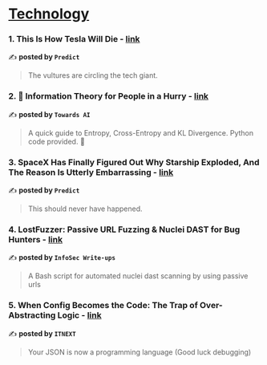 
<h1><a href=https://medium.com/tag/technology/recommended target="_blank" rel="noopener noreferrer">Technology</a></h1>
<h3>1. This Is How Tesla Will Die - <a href="https://medium.com/predict/this-is-how-tesla-will-die-d0ca25199b9f" target="_blank" rel="noopener noreferrer">link</a></h3>

✍️ **posted by `Predict`**

<blockquote>The vultures are circling the tech giant.</blockquote>

<h3>2. 🚅 Information Theory for People in a Hurry - <a href="https://medium.com/towards-artificial-intelligence/information-theory-in-a-hurry-a549a57f9bbb" target="_blank" rel="noopener noreferrer">link</a></h3>

✍️ **posted by `Towards AI`**

<blockquote>A quick guide to Entropy, Cross-Entropy and KL Divergence. Python code provided. 🐍</blockquote>

<h3>3. SpaceX Has Finally Figured Out Why Starship Exploded, And The Reason Is Utterly Embarrassing - <a href="https://medium.com/predict/spacex-has-finally-figured-out-why-starship-exploded-and-the-reason-is-utterly-embarrassing-ccb30295c8e5" target="_blank" rel="noopener noreferrer">link</a></h3>

✍️ **posted by `Predict`**

<blockquote>This should never have happened.</blockquote>

<h3>4. LostFuzzer: Passive URL Fuzzing & Nuclei DAST for Bug Hunters - <a href="https://medium.com/bugbountywriteup/lostfuzzer-passive-url-fuzzing-nuclei-dast-for-bug-hunters-a33501b9563b" target="_blank" rel="noopener noreferrer">link</a></h3>

✍️ **posted by `InfoSec Write-ups`**

<blockquote>A Bash script for automated nuclei dast scanning by using passive urls</blockquote>

<h3>5. When Config Becomes the Code: The Trap of Over-Abstracting Logic - <a href="https://medium.com/itnext/when-config-becomes-the-code-the-trap-of-over-abstracting-logic-e6f5c0048321" target="_blank" rel="noopener noreferrer">link</a></h3>

✍️ **posted by `ITNEXT`**

<blockquote>Your JSON is now a programming language (Good luck debugging)</blockquote>

